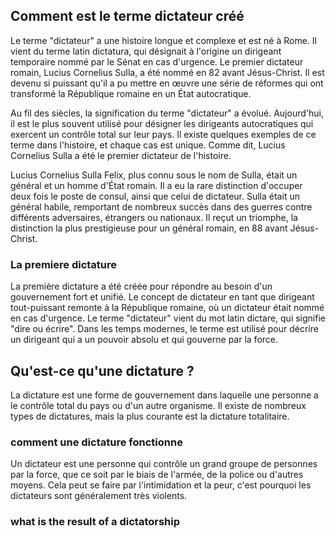 
## Comment est le terme dictateur créé
Le terme "dictateur" a une histoire longue et complexe et est né à Rome. Il vient du terme latin dictatura, qui désignait à l'origine un dirigeant temporaire nommé par le Sénat en cas d'urgence. 
Le premier dictateur romain, Lucius Cornelius Sulla, a été nommé en 82 avant Jésus-Christ. Il est devenu si puissant qu'il a pu mettre en œuvre une série de réformes qui ont transformé la République romaine en un État autocratique.

Au fil des siècles, la signification du terme "dictateur" a évolué. Aujourd'hui, il est le plus souvent utilisé pour désigner les dirigeants autocratiques qui exercent un contrôle total sur leur pays. Il existe quelques exemples de ce terme dans l'histoire, et chaque cas est unique. Comme dit, Lucius Cornelius Sulla a été le premier dictateur de l'histoire.

Lucius Cornelius Sulla Felix, plus connu sous le nom de Sulla, était un général et un homme d'État romain. Il a eu la rare distinction d'occuper deux fois le poste de consul, ainsi que celui de dictateur. Sulla était un général habile, remportant de nombreux succès dans des guerres contre différents adversaires, étrangers ou nationaux. Il reçut un triomphe, la distinction la plus prestigieuse pour un général romain, en 88 avant Jésus-Christ.

### La premiere dictature
La première dictature a été créée pour répondre au besoin d'un gouvernement fort et unifié. Le concept de dictateur en tant que dirigeant tout-puissant remonte à la République romaine, où un dictateur était nommé en cas d'urgence. Le terme "dictateur" vient du mot latin dictare, qui signifie "dire ou écrire".  Dans les temps modernes, le terme est utilisé pour décrire un dirigeant qui a un pouvoir absolu et qui gouverne par la force.


## Qu'est-ce qu'une dictature ?
La dictature est une forme de gouvernement dans laquelle une personne a le contrôle total du pays ou d'un autre organisme. Il existe de nombreux types de dictatures, mais la plus courante est la dictature totalitaire.

### comment une dictature fonctionne
Un dictateur est une personne qui contrôle un grand groupe de personnes par la force, que ce soit par le biais de l'armée, de la police ou d'autres moyens. Cela peut se faire par l'intimidation et la peur, c'est pourquoi les dictateurs sont généralement très violents.

### what is the result of a dictatorship
